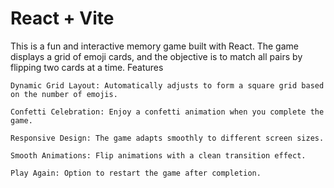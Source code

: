 # React + Vite

This is a fun and interactive memory game built with React. The game displays a grid of emoji cards, and the objective is to match all pairs by flipping two cards at a time.
Features

    Dynamic Grid Layout: Automatically adjusts to form a square grid based on the number of emojis.

    Confetti Celebration: Enjoy a confetti animation when you complete the game.

    Responsive Design: The game adapts smoothly to different screen sizes.

    Smooth Animations: Flip animations with a clean transition effect.

    Play Again: Option to restart the game after completion.

